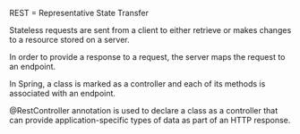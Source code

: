 REST = Representative State Transfer

Stateless requests are sent from a client to either retrieve or makes changes to a resource stored on a server.

In order to provide a response to a request, the server maps the request to an endpoint.

In Spring, a class is marked as a controller and each of its methods is associated with an endpoint.

@RestController annotation is used to declare a class as a controller that can provide application-specific types of data as part of an HTTP response.